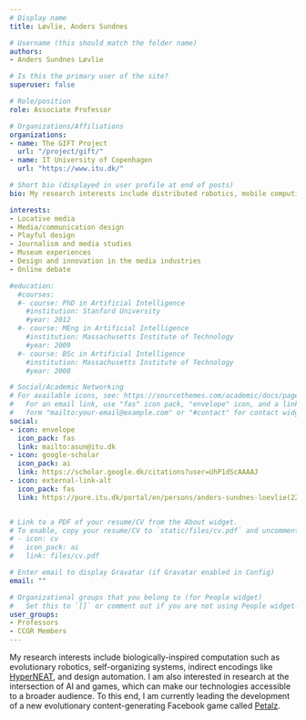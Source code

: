 ```yaml
---
# Display name
title: Løvlie, Anders Sundnes

# Username (this should match the folder name)
authors:
- Anders Sundnes Løvlie

# Is this the primary user of the site?
superuser: false

# Role/position
role: Associate Professor

# Organizations/Affiliations
organizations:
- name: The GIFT Project
  url: "/project/gift/"
- name: IT University of Copenhagen
  url: "https://www.itu.dk/"

# Short bio (displayed in user profile at end of posts)
bio: My research interests include distributed robotics, mobile computing and programmable matter.

interests:
- Locative media
- Media/communication design
- Playful design
- Journalism and media studies
- Museum experiences
- Design and innovation in the media industries
- Online debate

#education:
  #courses:
  #- course: PhD in Artificial Intelligence
    #institution: Stanford University
    #year: 2012
  #- course: MEng in Artificial Intelligence
    #institution: Massachusetts Institute of Technology
    #year: 2009
  #- course: BSc in Artificial Intelligence
    #institution: Massachusetts Institute of Technology
    #year: 2008

# Social/Academic Networking
# For available icons, see: https://sourcethemes.com/academic/docs/page-builder/#icons
#   For an email link, use "fas" icon pack, "envelope" icon, and a link in the
#   form "mailto:your-email@example.com" or "#contact" for contact widget.
social:
- icon: envelope
  icon_pack: fas
  link: mailto:asun@itu.dk
- icon: google-scholar
  icon_pack: ai
  link: https://scholar.google.dk/citations?user=UhP1dScAAAAJ
- icon: external-link-alt
  icon_pack: fas
  link: https://pure.itu.dk/portal/en/persons/anders-sundnes-loevlie(22ec9269-2fff-4dbf-a9c7-5037559a15ee).html


# Link to a PDF of your resume/CV from the About widget.
# To enable, copy your resume/CV to `static/files/cv.pdf` and uncomment the lines below.
# - icon: cv
#   icon_pack: ai
#   link: files/cv.pdf

# Enter email to display Gravatar (if Gravatar enabled in Config)
email: ""

# Organizational groups that you belong to (for People widget)
#   Set this to `[]` or comment out if you are not using People widget.
user_groups:
- Professors
- CCGR Members
---
```


My research interests include biologically-inspired computation such as evolutionary robotics, self-organizing systems, indirect encodings like [HyperNEAT](http://eplex.cs.ucf.edu/hyperNEATpage/), and design automation.
 I am also interested in research at the intersection of AI and games, which can make our technologies accessible to a broader audience. To this end, I am currently leading the development of a new evolutionary content-generating Facebook game called [Petalz](https://apps.facebook.com/petalzgame/).
